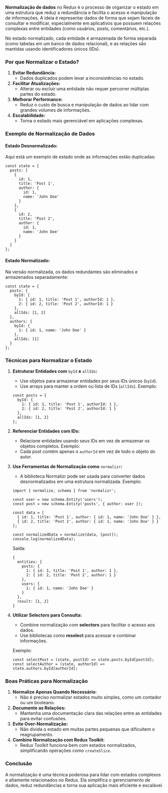 **Normalização de dados** no Redux é o processo de organizar o estado em uma estrutura que reduz a redundância e facilita o acesso e manipulação de informações. A ideia é representar dados de forma que sejam fáceis de consultar e modificar, especialmente em aplicativos que possuem relações complexas entre entidades (como usuários, posts, comentários, etc.).

No estado normalizado, cada entidade é armazenada de forma separada (como tabelas em um banco de dados relacional), e as relações são mantidas usando identificadores únicos (IDs).

### Por que Normalizar o Estado?

1. **Evitar Redundância:**
    - Dados duplicados podem levar a inconsistências no estado.
2. **Facilitar Atualizações:**
    - Alterar ou excluir uma entidade não requer percorrer múltiplas partes do estado.
3. **Melhorar Performance:**
    - Reduz o custo de busca e manipulação de dados ao lidar com grandes volumes de informações.
4. **Escalabilidade:**
    - Torna o estado mais gerenciável em aplicações complexas.

### Exemplo de Normalização de Dados

#### Estado Desnormalizado:
Aqui está um exemplo de estado onde as informações estão duplicadas:

```
const state = {
  posts: [
    {
      id: 1,
      title: 'Post 1',
      author: {
        id: 1,
        name: 'John Doe'
      }
    },
    {
      id: 2,
      title: 'Post 2',
      author: {
        id: 1,
        name: 'John Doe'
      }
    }
  ]
};
```

#### Estado Normalizado:
Na versão normalizada, os dados redundantes são eliminados e armazenados separadamente:

```
const state = {
  posts: {
    byId: {
      1: { id: 1, title: 'Post 1', authorId: 1 },
      2: { id: 2, title: 'Post 2', authorId: 1 }
    },
    allIds: [1, 2]
  },
  authors: {
    byId: {
      1: { id: 1, name: 'John Doe' }
    },
    allIds: [1]
  }
};
```

### Técnicas para Normalizar o Estado

1. **Estruturar Entidades com** `byId` **e** `allIds`**:**
    - Use objetos para armazenar entidades por seus IDs únicos (`byId`).
    - Use arrays para manter a ordem ou lista de IDs (`allIds`).
    Exemplo:

    ```
    const posts = {
      byId: {
        1: { id: 1, title: 'Post 1', authorId: 1 },
        2: { id: 2, title: 'Post 2', authorId: 1 }
      },
      allIds: [1, 2]
    };
    ```

2. **Referenciar Entidades com IDs:**
    - Relacione entidades usando seus IDs em vez de armazenar os objetos completos.
    Exemplo:
    - Cada post contém apenas o `authorId` em vez de todo o objeto do autor.
3. **Use Ferramentas de Normalização como** `normalizr`**:**
    - A biblioteca Normalizr pode ser usada para converter dados desnormalizados em uma estrutura normalizada.
    Exemplo:

    ```
    import { normalize, schema } from 'normalizr';
    
    const user = new schema.Entity('users');
    const post = new schema.Entity('posts', { author: user });
    
    const data = [
      { id: 1, title: 'Post 1', author: { id: 1, name: 'John Doe' } },
      { id: 2, title: 'Post 2', author: { id: 1, name: 'John Doe' } }
    ];
    
    const normalizedData = normalize(data, [post]);
    console.log(normalizedData);
    ```

    Saída:

    ```
    {
      entities: {
        posts: {
          1: { id: 1, title: 'Post 1', author: 1 },
          2: { id: 2, title: 'Post 2', author: 1 }
        },
        users: {
          1: { id: 1, name: 'John Doe' }
        }
      },
      result: [1, 2]
    }
    ```

4. **Utilizar Selectors para Consulta:**
    - Combine normalização com **selectors** para facilitar o acesso aos dados.
    - Use bibliotecas como **reselect** para acessar e combinar informações.

    Exemplo:

    ```
    const selectPost = (state, postId) => state.posts.byId[postId];
    const selectAuthor = (state, authorId) => state.authors.byId[authorId];
    ```

### Boas Práticas para Normalização

1. **Normalize Apenas Quando Necessário:**
    - Não é preciso normalizar estados muito simples, como um contador ou um booleano.
2. **Documente as Relações:**
    - Mantenha uma documentação clara das relações entre as entidades para evitar confusões.
3. **Evite Over-Normalização:**
    - Não divida o estado em muitas partes pequenas que dificultem o reagrupamento.
4. **Combine Normalização com Redux Toolkit:**
    - Redux Toolkit funciona bem com estados normalizados, simplificando operações como `createSlice`.
### Conclusão

A normalização é uma técnica poderosa para lidar com estados complexos e altamente relacionados no Redux. Ela simplifica o gerenciamento de dados, reduz redundâncias e torna sua aplicação mais eficiente e escalável.


